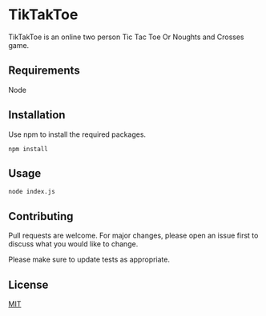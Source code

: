 # TikTakToe

TikTakToe is an online two person Tic Tac Toe Or Noughts and Crosses game.

## Requirements

Node

## Installation

Use npm to install the required packages.

```
npm install
```

## Usage

```
node index.js
```

## Contributing
Pull requests are welcome. For major changes, please open an issue first to discuss what you would like to change.

Please make sure to update tests as appropriate.

## License
[MIT](https://choosealicense.com/licenses/mit/)